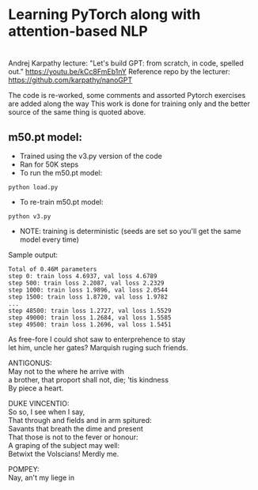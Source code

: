 #
# Learning PyTorch along with attention-based NLP
#

Andrej Karpathy lecture: "Let's build GPT: from scratch, in code, spelled out." https://youtu.be/kCc8FmEb1nY
Reference repo by the lecturer: https://github.com/karpathy/nanoGPT

The code is re-worked, some comments and assorted Pytorch exercises are added along the way
This work is done for training only and the better source of the same thing is quoted above.

## m50.pt model:

- Trained using the v3.py version of the code
 - Ran for 50K steps
 - To run the m50.pt model:
```
python load.py
```

- To re-train m50.pt model:

```
python v3.py
```

- NOTE: training is deterministic (seeds are set so you'll get the same model every time)

Sample output:

```
Total of 0.46M parameters
step 0: train loss 4.6937, val loss 4.6789
step 500: train loss 2.2087, val loss 2.2329
step 1000: train loss 1.9896, val loss 2.0544
step 1500: train loss 1.8720, val loss 1.9782
...
step 48500: train loss 1.2727, val loss 1.5529
step 49000: train loss 1.2684, val loss 1.5585
step 49500: train loss 1.2696, val loss 1.5451
```

As free-fore I could shot saw to enterprehence to stay\
let him, uncle her gates? Marquish ruging such friends.

ANTIGONUS:\
May not to the where he arrive with\
a brother, that proport shall not, die; 'tis kindness\
By piece a heart.

DUKE VINCENTIO:\
So so, I see when I say,\
That through and fields and in arm spitured:\
Savants that breath the dime and present\
That those is not to the fever or honour:\
A graping of the subject may well:\
Betwixt the Volscians! Merdly me.

POMPEY:\
Nay, an't my liege in

